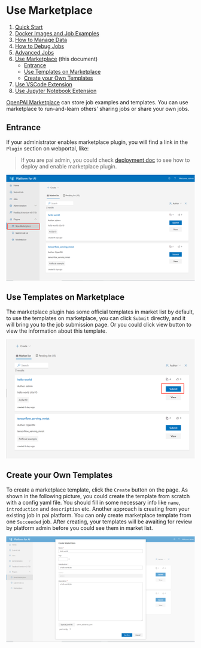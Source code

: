 # Use Marketplace

1. [Quick Start](./quick-start.md)
2. [Docker Images and Job Examples](./docker-images-and-job-examples.md)
3. [How to Manage Data](./how-to-manage-data.md)
4. [How to Debug Jobs](./how-to-debug-jobs.md)
5. [Advanced Jobs](./advanced-jobs.md)
6. [Use Marketplace](./use-marketplace.md) (this document)
    - [Entrance](#entrance)
    - [Use Templates on Marketplace](#use-templates-on-marketplace)
    - [Create your Own Templates](#create-your-own-templates)
7. [Use VSCode Extension](./use-vscode-extension.md)
8. [Use Jupyter Notebook Extension](./use-jupyter-notebook-extension.md)

[OpenPAI Marketplace](https://github.com/microsoft/openpaimarketplace) can store job examples and templates. You can use marketplace to run-and-learn others' sharing jobs or share your own jobs.

## Entrance

If your administrator enables marketplace plugin, you will find a link in the `Plugin` section on webportal, like:

> If you are pai admin, you could check [deployment doc](https://github.com/microsoft/openpaimarketplace/blob/master/docs/deployment.md) to see how to deploy and enable marketplace plugin.

![plugin](imgs/marketplace-plugin.png)

## Use Templates on Marketplace

The marketplace plugin has some official templates in market list by default, to use the templates on marketplace, you can click `Submit` directly, and it will bring you to the job submission page. Or you could click view button to view the information about this template.

![submit](imgs/marketplace-submit.png)

## Create your Own Templates

To create a marketplace template, click the `Create` button on the page. As shown in the following picture, you could create the template from scratch with a config yaml file. You should fill in some necessary info like `name`, `introduction` and `description` etc. Another approach is creating from your existing job in pai platform. You can only create marketplace template from one `Succeeded` job. After creating, your templates will be awaiting for review by platform admin before you could see them in market list.

![create](imgs/marketplace-create-new.png)
